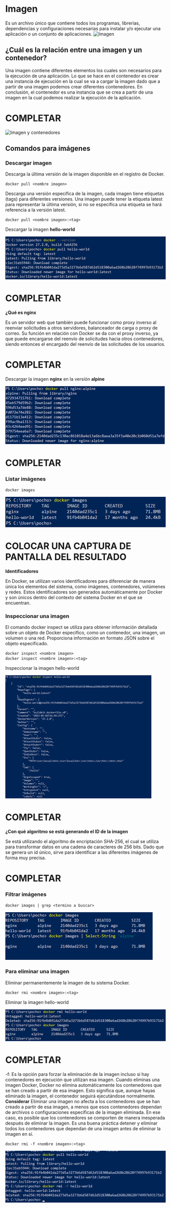 # Imagen
Es un archivo único que contiene todos los programas, librerías, dependencias y configuraciones necesarias para instalar y/o ejecutar una aplicación o un conjunto de aplicaciones.
![Imagen](img/imagen.PNG)


## ¿Cuál es la relación entre una imagen y un contenedor?
Una imagen contiene diferentes elementos los cuales son necesarios para la ejecución de una aplicación. Lo que se hace en el contenedor es crear una instancia de ejecución en la cual se va a cargar la imagen dado que a partir de una imagen podemos crear diferentes contenedores. En conclusión, el contenedor es una instancia que se crea a partir de una imagen en la cual podemos realizar la ejecución de la aplicación.
# COMPLETAR 

![Imagen y contenedores](img/imagenContenedores.JPG)
## Comandos para imágenes

### Descargar imagen
Descarga la última versión de la imagen disponible en el registro de Docker.

```
docker pull <nombre imagen> 
```

Descarga una versión específica de la imagen, cada imagen tiene etiquetas (tags) para diferentes versiones.
Una imagen puede tener la etiqueta latest para representar la última versión, si no se especifica una etiqueta se hará referencia a la versión latest.

```
docker pull <nombre imagen>:<tag>
```

Descargar la imagen **hello-world**

![Descarga hello world](img/Imagen1.png)
# COMPLETAR

**¿Qué es nginx**

Es un servidor web que también puede funcionar como proxy inverso al reenviar solicitudes a otros servidores, balanceador de carga o proxy de correo. Su función en relación con Docker se da con el proxy inverso, ya que puede encargarse del reenvío de solicitudes hacia otros contenedores, siendo entonces el encargado del reenvío de las solicitudes de los usuarios. 
# COMPLETAR 

Descargar la imagen  **nginx** en la versión **alpine**

![Descarga nginx](img/DescargaNginx.png)
# COMPLETAR

### Listar imágenes

```
docker images
```

![Listar](img/ListarImagenes.png)
# COLOCAR UNA CAPTURA DE PANTALLA DEL RESULTADO 

**Identificadores**

En Docker, se utilizan varios identificadores para diferenciar de manera única los elementos del sistema, como imágenes, contenedores, volúmenes y redes. Estos identificadores son generados automáticamente por Docker y son únicos dentro del contexto del sistema Docker en el que se encuentran. 

### Inspeccionar una imagen
El comando docker inspect se utiliza para obtener información detallada sobre un objeto de Docker específico, como un contenedor, una imagen, un volumen o una red.  Proporciona información en formato JSON sobre el objeto especificado.

```
docker inspect <nombre imagen>
docker inspect <nombre imagen>:<tag>
```

Inspeccionar la imagen hello-world 

![Inspeccionar hello](img/InspeccionarHelloWord.png)
# COMPLETAR

**¿Con qué algoritmo se está generando el ID de la imagen**

Se está utilizando el algoritmo de encriptación SHA-256, el cual se utiliza para transformar datos en una cadena de caracteres de 256 bits. Dado que se genera un id único, sirve para identificar a las diferentes imágenes de forma muy precisa. 
# COMPLETAR

### Filtrar imágenes

```
docker images | grep <termino a buscar>

```

![Filtrar imagenes](img/FiltrarImagenes.png)
### Para eliminar una imagen
Eliminar permanentemente la imagen de tu sistema Docker.

```
docker rmi <nombre imagen>:<tag>
```

Eliminar la imagen hello-world 

![Eliminar hello](img/EliminarImagen.png)
# COMPLETAR

-f: Es la opción para forzar la eliminación de la imagen incluso si hay contenedores en ejecución que utilizan esa imagen.
Cuando eliminas una imagen Docker, Docker no elimina automáticamente los contenedores que se han creado a partir de esa imagen. Esto significa que, aunque hayas eliminado la imagen, el contenedor seguirá ejecutándose normalmente.  
**Considerar**
Eliminar una imagen no afecta a los contenedores que se han creado a partir de esa imagen, a menos que esos contenedores dependan de archivos o configuraciones específicas de la imagen eliminada. En ese caso, es posible que los contenedores se comporten de manera inesperada después de eliminar la imagen.
Es una buena práctica detener y eliminar todos los contenedores que dependan de una imagen antes de eliminar la imagen en sí.

```
docker rmi -f <nombre imagen>:<tag>
```

![Eliminar con opcion -f](img/EliminarF.png)
